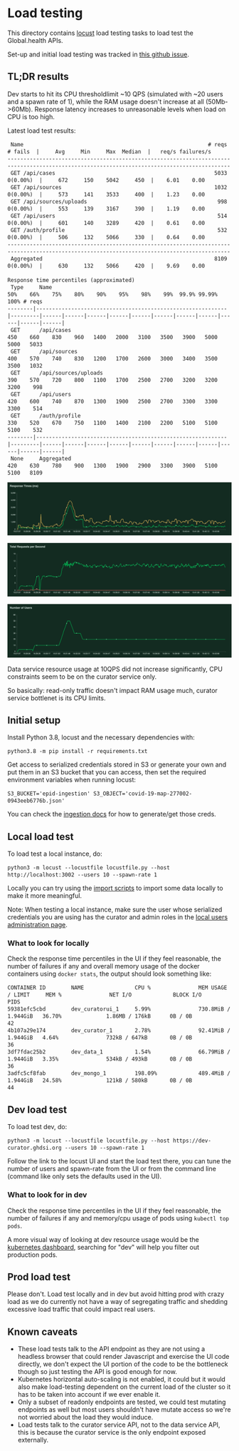 # Load testing

This directory contains [locust](https://locust.io) load testing tasks to load test the Global.health APIs.

Set-up and initial load testing was tracked in [this github issue](https://github.com/globaldothealth/list/issues/1263).

## TL;DR results

Dev starts to hit its CPU thresholdlimit ~10 QPS (simulated with ~20 users and a spawn rate of 1), while the RAM usage doesn't increase at all (50Mb->60Mb). Response latency increases to unreasonable levels when load on CPU is too high.

Latest load test results:

```text
 Name                                                          # reqs      # fails  |     Avg     Min     Max  Median  |   req/s failures/s
--------------------------------------------------------------------------------------------------------------------------------------------
 GET /api/cases                                                  5033     0(0.00%)  |     672     150    5042     450  |    6.01    0.00
 GET /api/sources                                                1032     0(0.00%)  |     573     141    3533     400  |    1.23    0.00
 GET /api/sources/uploads                                         998     0(0.00%)  |     553     139    3167     390  |    1.19    0.00
 GET /api/users                                                   514     0(0.00%)  |     601     140    3289     420  |    0.61    0.00
 GET /auth/profile                                                532     0(0.00%)  |     506     132    5066     330  |    0.64    0.00
--------------------------------------------------------------------------------------------------------------------------------------------
 Aggregated                                                      8109     0(0.00%)  |     630     132    5066     420  |    9.69    0.00

Response time percentiles (approximated)
 Type     Name                                                              50%    66%    75%    80%    90%    95%    98%    99%  99.9% 99.99%   100% # reqs
--------|------------------------------------------------------------|---------|------|------|------|------|------|------|------|------|------|------|------|
 GET      /api/cases                                                        450    660    830    960   1400   2000   3100   3500   3900   5000   5000   5033
 GET      /api/sources                                                      400    570    740    830   1200   1700   2600   3000   3400   3500   3500   1032
 GET      /api/sources/uploads                                              390    570    720    800   1100   1700   2500   2700   3200   3200   3200    998
 GET      /api/users                                                        420    600    740    870   1300   1900   2500   2700   3300   3300   3300    514
 GET      /auth/profile                                                     330    520    670    750   1100   1400   2100   2200   5100   5100   5100    532
--------|------------------------------------------------------------|---------|------|------|------|------|------|------|------|------|------|------|------|
 None     Aggregated                                                        420    630    780    900   1300   1900   2900   3300   3900   5100   5100   8109
 ```

![response time](screenshots/response_times_(ms)_1601386056.png)

![total reqs](screenshots/total_requests_per_second_1601386056.png)

![users](screenshots/number_of_users_1601386056.png)

Data service resource usage at 10QPS did not increase significantly, CPU constraints seem to be on the curator service only.

So basically: read-only traffic doesn't impact RAM usage much, curator service bottlenet is its CPU limits.

## Initial setup

Install Python 3.8, locust and the necessary dependencies with:

```shell
python3.8 -m pip install -r requirements.txt
```

Get access to serialized credentials stored in S3 or generate your own and put them in an S3 bucket that you can access, then set the required environment variables when running locust:

```shell
S3_BUCKET='epid-ingestion' S3_OBJECT='covid-19-map-277002-0943eeb6776b.json'
```

You can check the [ingestion docs](/ingestion/functions/README.md) for how to generate/get those creds.

## Local load test

To load test a local instance, do:

```shell
python3 -m locust --locustfile locustfile.py --host http://localhost:3002 --users 10 --spawn-rate 1
```

Locally you can try using the [import scripts](/data-serving/scripts/data-pipeline/README.md) to import some data locally to make it more meaningful.

Note: When testing a local instance, make sure the user whose serialized credentials you are using has the curator and admin roles in the [local users administration page](http://localhost:3002/users).

### What to look for locally

Check the response time percentiles in the UI if they feel reasonable, the number of failures if any and overall memory usage of the docker containers using `docker stats`, the output should look something like:

```text
CONTAINER ID        NAME                CPU %               MEM USAGE / LIMIT     MEM %               NET I/O             BLOCK I/O           PIDS
59381efc5cbd        dev_curatorui_1     5.99%               730.8MiB / 1.944GiB   36.70%              1.86MB / 176kB      0B / 0B             42
4b107a29e174        dev_curator_1       2.78%               92.41MiB / 1.944GiB   4.64%               732kB / 647kB       0B / 0B             36
3df7fdac25b2        dev_data_1          1.54%               66.79MiB / 1.944GiB   3.35%               534kB / 493kB       0B / 0B             36
3adfc5cf8fab        dev_mongo_1         198.09%             489.4MiB / 1.944GiB   24.58%              121kB / 580kB       0B / 0B             44
```

## Dev load test

To load test dev, do:

```shell
python3 -m locust --locustfile locustfile.py --host https://dev-curator.ghdsi.org --users 10 --spawn-rate 1
```

Follow the link to the locust UI and start the load test there, you can tune the number of users and spawn-rate from the UI or from the command line (command like only sets the defaults used in the UI).

### What to look for in dev

Check the response time percentiles in the UI if they feel reasonable, the number of failures if any and memory/cpu usage of pods using `kubectl top pods`.

A more visual way of looking at dev resource usage would be the [kubernetes dashboard](/aws/README.md#Kubernetes-dashboard), searching for "dev" will help you filter out production pods.

## Prod load test

Please don't. Load test locally and in dev but avoid hitting prod with crazy load as we do currently not have a way of segregating traffic and shedding excessive load traffic that could impact real users.

## Known caveats

- These load tests talk to the API endpoint as they are not using a headless browser that could render Javascript and exercise the UI code directly, we don't expect the UI portion of the code to be the bottleneck though so just testing the API is good enough for now.
- Kubernetes horizontal auto-scaling is not enabled, it could but it would also make load-testing dependent on the current load of the cluster so it has to be taken into account if we ever enable it.
- Only a subset of readonly endpoints are tested, we could test mutating endpoints as well but most users shouldn't have mutate access so we're not worried about the load they would induce.
- Load tests talk to the curator service API, not to the data service API, this is because the curator service is the only endpoint exposed externally.
